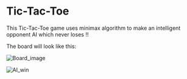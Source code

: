 # Tic-Tac-Toe
This Tic-Tac-Toe game uses minimax algorithm to make an intelligent opponent AI which never loses !!

The board will look like this:



![Board_image](https://github.com/user-attachments/assets/f8fabee2-f03a-444b-af55-a88b5e4c46f5)

![AI_win](https://github.com/user-attachments/assets/2d9c60b1-1010-46be-b61b-b9beb3d4904c)

